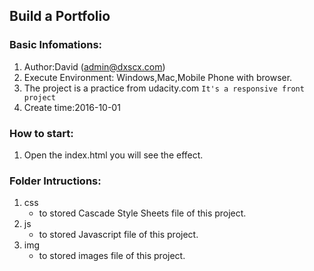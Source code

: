 ## Build a Portfolio

### Basic Infomations:
1. Author:David (admin@dxscx.com)
2. Execute Environment: Windows,Mac,Mobile Phone with browser.
3. The project is a practice from udacity.com
    `It's a responsive front project`
4. Create time:2016-10-01

### How to start:
1. Open the index.html you will see the effect.

### Folder Intructions:
1. css
	* to stored Cascade Style Sheets file of this project.
2. js
    * to stored Javascript file of this project.
3. img
    * to stored images file of this project.